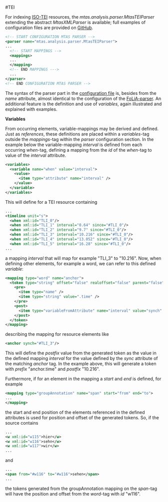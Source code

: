 #TEI

For indexing [ISO-TEI](http://www.tei-c.org/) resources, the *mtas.analysis.parser.MtasTEIParser* extending the abstract *MtasXMLParser* is available; full examples of configuration files are provided on [GitHub](https://github.com/meertensinstituut/mtas/tree/master/conf/parser/mtas).

```xml
<!-- START CONFIGURATION MTAS PARSER -->
<parser name="mtas.analysis.parser.MtasTEIParser">
...
  <!-- START MAPPINGS -->
  <mappings>
  ...
  </mapping>
  <!-- END MAPPINGS --->
  ...
</parser>
<!-- END CONFIGURATION MTAS PARSER -->
```

The syntax of the parser part in the [configuration file](indexing_configuration.html#configuration) is, besides from the *name* attribute, almost identical to the configuration of the [FoLiA-parser](indexing_formats_folia.html). An additional feature is the definition and use of *variables*, again illustrated and explained with examples.

**Variables**

From occurring elements, variable-mappings may be derived and defined. Just as *references*, these definitions are placed within a *variables*-tag outside the *mappings*-tag within the *parser* configuration section. In the example below the variable-mapping *interval* is defined from each occurring *when*-tag, defining a mapping from the *id* of the *when*-tag to value of the *interval* attribute.

```xml
<variables>
  <variable name="when" value="interval">
    <value>
      <item type="attribute" name="interval" />
    </value>
  </variable>
</variables>
```

This will define for a TEI resource containing

```xml
...
<timeline unit="s">
  <when xml:id="TLI_0"/>
  <when xml:id="TLI_1" interval="0.64" since="#TLI_0"/>
  <when xml:id="TLI_2" interval="9.7" since="#TLI_0"/>
  <when xml:id="TLI_3" interval="10.216" since="#TLI_0"/>
  <when xml:id="TLI_4" interval="13.052" since="#TLI_0"/>
  <when xml:id="TLI_5" interval="16.28" since="#TLI_0"/>
...  
```

a mapping *interval* that will map for example "TLI_3" to "10.216". Now, when defining other elements, for example a word, we can refer to this defined *variable*: 

```xml
<mapping type="word" name="anchor">
  <token type="string" offset="false" realoffset="false" parent="false">
    <pre>
      <item type="name" />
      <item type="string" value=".time" />
    </pre>
    <post>
      <item type="variableFromAttribute" name="interval" value="synch" />
    </post>
  </token>
</mapping>
```

describing the mapping for resource elements like

```xml
<anchor synch="#TLI_3"/>
```

This will define the *postfix* value from the generated token as the value in the defined mapping *interval* for the value defined by the *sync* attribute of the matching *anchor* tag. In the example above, this will generate a token with *prefix* "anchor.time" and *postfix* "10.216".

Furthermore, if for an element in the mapping a *start* and *end* is defined, for example

```xml
<mapping type="groupAnnotation" name="span" start="from" end="to">
...
</mapping>
```
 
the start and end position of the elements referenced in the defined attributes is used for position and offset of the generated tokens. So, if the source contains

```xml
...
<w xml:id="w115">hier</w>
<w xml:id="w116">sehn</w>
<w xml:id="w117">wir</w>
...
```

and

```xml
...
<span from="#w116" to="#w116">sehen</span>
...
```

the tokens generated from the groupAnnotation mapping on the *span*-tag will have the position and offset from the *word*-tag with *id* "w116".

